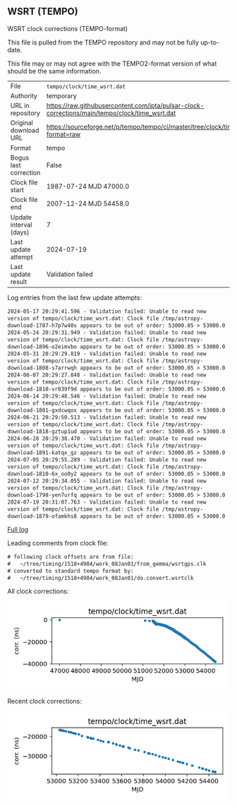 
## WSRT (TEMPO)

WSRT clock corrections (TEMPO-format)

This file is pulled from the TEMPO repository and may not be fully
up-to-date.

This file may or may not agree with the TEMPO2-format version of what
should be the same information.

|     |     |
|:--- |:--- |
| File | `tempo/clock/time_wsrt.dat` |
| Authority | temporary |
| URL in repository | <https://raw.githubusercontent.com/ipta/pulsar-clock-corrections/main/tempo/clock/time_wsrt.dat> |
| Original download URL | <https://sourceforge.net/p/tempo/tempo/ci/master/tree/clock/time_wsrt.dat?format=raw> |
| Format | tempo |
| Bogus last correction | False |
| Clock file start | 1987-07-24 MJD 47000.0 |
| Clock file end | 2007-12-24 MJD 54458.0 |
| Update interval (days) | 7 |
| Last update attempt | 2024-07-19 |
| Last update result | Validation failed |

Log entries from the last few update attempts:
```
2024-05-17 20:29:41.596 - Validation failed: Unable to read new version of tempo/clock/time_wsrt.dat: Clock file /tmp/astropy-download-1787-h7p7w40s appears to be out of order: 53000.05 > 53000.0
2024-05-24 20:29:31.949 - Validation failed: Unable to read new version of tempo/clock/time_wsrt.dat: Clock file /tmp/astropy-download-1896-o2eimvbo appears to be out of order: 53000.05 > 53000.0
2024-05-31 20:29:29.819 - Validation failed: Unable to read new version of tempo/clock/time_wsrt.dat: Clock file /tmp/astropy-download-1808-s7arrwqh appears to be out of order: 53000.05 > 53000.0
2024-06-07 20:29:27.848 - Validation failed: Unable to read new version of tempo/clock/time_wsrt.dat: Clock file /tmp/astropy-download-1810-vr839f9d appears to be out of order: 53000.05 > 53000.0
2024-06-14 20:29:48.546 - Validation failed: Unable to read new version of tempo/clock/time_wsrt.dat: Clock file /tmp/astropy-download-1801-gxdcwqox appears to be out of order: 53000.05 > 53000.0
2024-06-21 20:29:50.513 - Validation failed: Unable to read new version of tempo/clock/time_wsrt.dat: Clock file /tmp/astropy-download-1818-gztup1ud appears to be out of order: 53000.05 > 53000.0
2024-06-28 20:29:38.470 - Validation failed: Unable to read new version of tempo/clock/time_wsrt.dat: Clock file /tmp/astropy-download-1891-katqx_gz appears to be out of order: 53000.05 > 53000.0
2024-07-05 20:29:55.289 - Validation failed: Unable to read new version of tempo/clock/time_wsrt.dat: Clock file /tmp/astropy-download-1810-6x_oo0y2 appears to be out of order: 53000.05 > 53000.0
2024-07-12 20:29:34.055 - Validation failed: Unable to read new version of tempo/clock/time_wsrt.dat: Clock file /tmp/astropy-download-1798-yen7urfq appears to be out of order: 53000.05 > 53000.0
2024-07-19 20:31:07.763 - Validation failed: Unable to read new version of tempo/clock/time_wsrt.dat: Clock file /tmp/astropy-download-1879-ofamkhs8 appears to be out of order: 53000.05 > 53000.0
```
[Full log](https://raw.githubusercontent.com/ipta/pulsar-clock-corrections/main/log/tempo/clock/time_wsrt.dat.log)

Leading comments from clock file:

    # following clock offsets are from file:
    #   ~/tree/timing/1518+4904/work_08Jan01/from_gemma/wsrtgps.clk
    # converted to standard tempo format by:
    #   ~/tree/timing/1518+4904/work_08Jan01/do.convert.wsrtclk



All clock corrections:

![plot of all clock corrections](time_wsrt.dat.png "All corrections")

Recent clock corrections:

![plot of recent clock corrections](time_wsrt.dat.short.png "Recent corrections")


